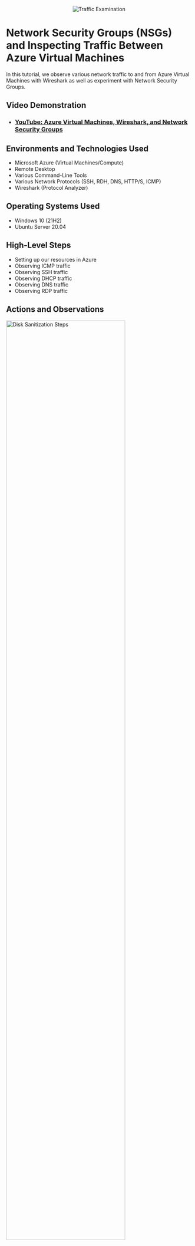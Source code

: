 <p align="center">
<img src="https://i.imgur.com/Ua7udoS.png" alt="Traffic Examination"/>
</p>

<h1>Network Security Groups (NSGs) and Inspecting Traffic Between Azure Virtual Machines</h1>
In this tutorial, we observe various network traffic to and from Azure Virtual Machines with Wireshark as well as experiment with Network Security Groups. <br />


<h2>Video Demonstration</h2>

- ### [YouTube: Azure Virtual Machines, Wireshark, and Network Security Groups](https://www.youtube.com)

<h2>Environments and Technologies Used</h2>

- Microsoft Azure (Virtual Machines/Compute)
- Remote Desktop
- Various Command-Line Tools
- Various Network Protocols (SSH, RDH, DNS, HTTP/S, ICMP)
- Wireshark (Protocol Analyzer)

<h2>Operating Systems Used </h2>

- Windows 10 (21H2)
- Ubuntu Server 20.04

<h2>High-Level Steps</h2>

- Setting up our resources in Azure
- Observing ICMP traffic
- Observing SSH traffic
- Observing DHCP traffic
- Observing DNS traffic
- Observing RDP traffic

<h2>Actions and Observations</h2>

<p>
<img src="https://i.imgur.com/XsehKpJ.png" height="80%" width="80%" alt="Disk Sanitization Steps"/>
</p>
<p>
Creating our resources:

Create a Resource Group in Azure

- Create a Windows 10 Virtual Machine (VM). While creating the VM, select the previously created Resource Group

- Create a Linux (Ubuntu) VM. While create the VM, select the previously created Resource Group and Vnet
</p>
<br />

<p>
<img src="https://i.imgur.com/lVbYDWI.png" height="80%" width="80%" alt="Disk Sanitization Steps"/>
</p>
<p>
Observe the Virtual Network we created through Network Watcher in Azure.
</p>
<br />

<p>
<img src="https://i.imgur.com/N0mDYv7.png" height="80%" width="80%" alt="Disk Sanitization Steps"/>
</p>
<p>
Use Remote Desktop to connect to your Windows 10 Virtual Machine.
  
Within the Virtual Machine, Install Wireshark.

</p>
<br />

<p>
<img src="https://i.imgur.com/XHTz6rR.png" height="80%" width="80%" alt="Disk Sanitization Steps"/>
</p>
<p>
Observing ICMP Traffic: 

Open Wireshark and filter for ICMP traffic only.

Retrieve the private IP address of the Ubuntu VM and attempt to ping it from within the Windows 10 VM. Observe ping requests and replies within WireShark
</p>
<br />

<p>
<img src="https://i.imgur.com/eK3Afxe.png" height="80%" width="80%" alt="Disk Sanitization Steps"/>
</p>
<p>
Observing ICMP Traffic Continued: 
  
From The Windows 10 VM, open command line or PowerShell and attempt to ping a public website (such as www.google.com) and observe the traffic in WireShark
</p>
<br />

<p>
<img src="https://i.imgur.com/VUCXXFM.png" height="80%" width="80%" alt="Disk Sanitization Steps"/>
</p>
<p>
Observing ICMP Traffic Continued:

Initiate a perpetual/non-stop ping from your Windows 10 VM to your Ubuntu VM
</p>
<br />

<p>
<img src="https://i.imgur.com/yYlszIb.png" height="80%" width="80%" alt="Disk Sanitization Steps"/>
</p>
<p>
Observing ICMP Traffic Continued: 
  
Open the Network Security Group your Ubuntu VM is using and disable incoming (inbound) ICMP traffic
  
Back in the Windows 10 VM, observe the ICMP traffic in WireShark and the command line Ping activity
</p>
<br />

<p>
<img src="https://i.imgur.com/rP20pHD.png" height="80%" width="80%" alt="Disk Sanitization Steps"/>
</p>
<p>
Observing ICMP Traffic Continued: 
  
Re-enable ICMP traffic for the Network Security Group your Ubuntu VM is using

Back in the Windows 10 VM, observe the ICMP traffic in WireShark and the command line Ping activity (should start working)
Stop the ping activity
</p>
<br />


<p>
<img src="https://i.imgur.com/ImELEav.png" height="80%" width="80%" alt="Disk Sanitization Steps"/>
</p>
<p>
Observing SSH Traffic: 
  
Back in Wireshark, filter for SSH traffic only. From your Windows 10 VM, “SSH into” your Ubuntu Virtual Machine (via its private IP address)

Type commands (username, pwd, etc) into the linux SSH connection and observe SSH traffic spam in WireShark

Exit the SSH connection by typing ‘exit’ and pressing [Enter]
</p>
<br />

<p>
<img src="https://i.imgur.com/ELs1efR.png" height="80%" width="80%" alt="Disk Sanitization Steps"/>
</p>
<p>
Observing DHCP Traffic: 

Back in Wireshark, filter for DHCP traffic only. 
  
From your Windows 10 VM, attempt to issue your VM a new IP address from the command line (ipconfig /renew)
Observe the DHCP traffic appearing in WireShark
</p>
<br />

<p>
<img src="https://i.imgur.com/9s3yy81.png" height="80%" width="80%" alt="Disk Sanitization Steps"/>
</p>
<p>
Observing DNS Traffic: 

Back in Wireshark, filter for DNS traffic only.

From your Windows 10 VM within a command line, use nslookup to see what google.com and disney.com’s IP addresses are
Observe the DNS traffic being show in WireShark
</p>
<br />

<p>
<img src="https://i.imgur.com/oD9tvJZ.png" height="80%" width="80%" alt="Disk Sanitization Steps"/>
</p>
<p>
Observing RDP Traffic: 

Back in Wireshark, filter for RDP traffic only (tcp.port == 3389)

Observe the immediate non-stop spam of traffic? Why do you think it’s non-stop spamming?

because the RDP (protocol) is constantly showing you a live stream from one computer to another, therefor traffic is always being transmitted

</p>
<br />
